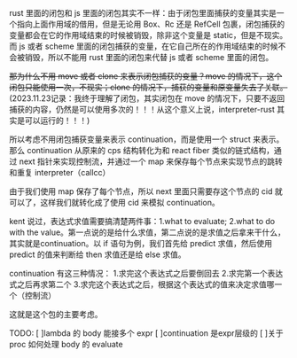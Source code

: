 rust 里面的闭包和 js 里面的闭包其实不一样：由于闭包里面捕获的变量其实是一个指向上面作用域的借用，但是无论用 Box、Rc 还是 RefCell 包裹，闭包捕获的变量都会在它的作用域结束的时候被销毁，除非这个变量是 static，但是不现实。而 js 或者 scheme 里面的闭包捕获的变量，在它自己所在的作用域结束的时候不会被销毁，所以不能用 rust 里面的闭包来代替 js 或者 scheme 里面的闭包。

~~那为什么不用 move 或者 clone 来表示闭包捕获的变量？move 的情况下，这个闭包只能使用一次，不现实；clone 的情况下，捕获的变量和原变量失去了关联。~~(2023.11.23记录：我终于理解了闭包，其实闭包在 move 的情况下，只要不返回捕获的内容，仍然是可以使用多次的！！！从这个意义上说，interpreter-rust 其实是可以运行的！！！)

所以考虑不用闭包捕获变量来表示 continuation，而是使用一个 struct 来表示。那么 continuation 从原来的 cps 结构转化为和 react fiber 类似的链式结构，通过 next 指针来实现控制流，并通过一个 map 来保存每个节点来实现节点的跳转和重复 interpreter（callcc）

由于我们使用 map 保存了每个节点，所以 next 里面只需要存这个节点的 cid 就可以了，这样我们就转化成了使用 cid 来模拟 continuation。

kent 说过，表达式求值需要搞清楚两件事：1.what to evaluate; 2.what to do with the value。第一点说的是给什么求值，第二点说的是求值之后拿来干什么，其实就是continuation。以 if 语句为例，我们首先给 predict 求值，然后使用 predict 的值来判断给 then 求值还是给 else 求值。

continuation 有这三种情况：
1.求完这个表达式之后要倒回去
2.求完第一个表达式之后再求第二个
3.求完这个表达式之后，根据这个表达式的值来决定求值哪一个（控制流）

这就是这个包的主要考虑。

TODO:
[ ]lambda 的 body 能接多个 expr
[ ]continuation 是expr层级的
[ ]关于 proc 如何处理 body 的 evaluate
